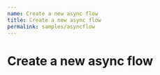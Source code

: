 ```yaml
---
name: Create a new async flow
title: Create a new async flow
permalink: samples/asyncflow
---
```


# Create a new async flow
